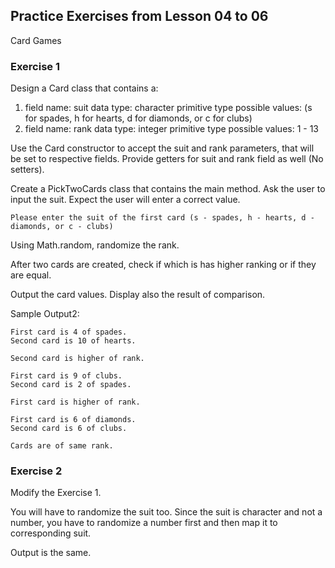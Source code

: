 ## Practice Exercises from Lesson 04 to 06

Card Games

### Exercise 1
Design a Card class that contains a:
1. field name: suit
   data type: character primitive type
   possible values: (s for spades, h for hearts, d for diamonds,
                    or c for clubs) 
2. field name: rank
   data type: integer primitive type
   possible values: 1 - 13
   
Use the Card constructor to accept the suit and rank parameters,
that will be set to respective fields.
Provide getters for suit and rank field as well (No setters).

Create a PickTwoCards class that contains the main method. 
Ask the user to input the suit.
Expect the user will enter a correct value.

```
Please enter the suit of the first card (s - spades, h - hearts, d - diamonds, or c - clubs)
```

Using Math.random, randomize the rank.

After two cards are created, check if which is has higher ranking or if they are equal.

Output the card values. Display also the result of comparison.

Sample Output2:

```
First card is 4 of spades.
Second card is 10 of hearts.

Second card is higher of rank.
```

```
First card is 9 of clubs.
Second card is 2 of spades.

First card is higher of rank.
```

```
First card is 6 of diamonds.
Second card is 6 of clubs.

Cards are of same rank.
```

### Exercise 2

Modify the Exercise 1.

You will have to randomize the suit too.
Since the suit is character and not a number, you have to randomize a number first
and then map it to corresponding suit.

Output is the same.




